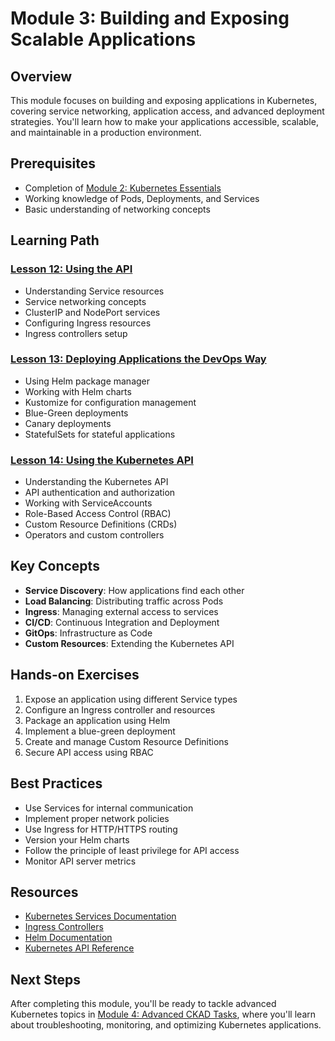 # Module 3: Building and Exposing Scalable Applications

## Overview
This module focuses on building and exposing applications in Kubernetes, covering service networking, application access, and advanced deployment strategies. You'll learn how to make your applications accessible, scalable, and maintainable in a production environment.

## Prerequisites
- Completion of [Module 2: Kubernetes Essentials](../Module2_Kubernetes_Essentials/index.md)
- Working knowledge of Pods, Deployments, and Services
- Basic understanding of networking concepts

## Learning Path

### [Lesson 12: Using the API](Lesson12_Using_the_API/index.md)
- Understanding Service resources
- Service networking concepts
- ClusterIP and NodePort services
- Configuring Ingress resources
- Ingress controllers setup

### [Lesson 13: Deploying Applications the DevOps Way](Lesson13_Deploying_Application_the_DevOps_Way/index.md)
- Using Helm package manager
- Working with Helm charts
- Kustomize for configuration management
- Blue-Green deployments
- Canary deployments
- StatefulSets for stateful applications

### [Lesson 14: Using the Kubernetes API](Lesson12_Using_the_API/index.md)
- Understanding the Kubernetes API
- API authentication and authorization
- Working with ServiceAccounts
- Role-Based Access Control (RBAC)
- Custom Resource Definitions (CRDs)
- Operators and custom controllers

## Key Concepts
- **Service Discovery**: How applications find each other
- **Load Balancing**: Distributing traffic across Pods
- **Ingress**: Managing external access to services
- **CI/CD**: Continuous Integration and Deployment
- **GitOps**: Infrastructure as Code
- **Custom Resources**: Extending the Kubernetes API

## Hands-on Exercises
1. Expose an application using different Service types
2. Configure an Ingress controller and resources
3. Package an application using Helm
4. Implement a blue-green deployment
5. Create and manage Custom Resource Definitions
6. Secure API access using RBAC

## Best Practices
- Use Services for internal communication
- Implement proper network policies
- Use Ingress for HTTP/HTTPS routing
- Version your Helm charts
- Follow the principle of least privilege for API access
- Monitor API server metrics

## Resources
- [Kubernetes Services Documentation](https://kubernetes.io/docs/concepts/services-networking/service/)
- [Ingress Controllers](https://kubernetes.io/docs/concepts/services-networking/ingress-controllers/)
- [Helm Documentation](https://helm.sh/docs/)
- [Kubernetes API Reference](https://kubernetes.io/docs/reference/kubernetes-api/)

## Next Steps
After completing this module, you'll be ready to tackle advanced Kubernetes topics in [Module 4: Advanced CKAD Tasks](../Module4_Advanced_CKAD_Tasks/index.md), where you'll learn about troubleshooting, monitoring, and optimizing Kubernetes applications.